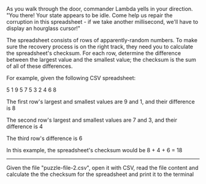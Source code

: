 As you walk through the door, commander Lambda yells in your direction. "You there! Your state appears to be idle. Come help us repair the corruption in this spreadsheet - if we take another millisecond, we'll have to display an hourglass cursor!"

The spreadsheet consists of rows of apparently-random numbers. To make sure the recovery process is on the right track, they need you to calculate the spreadsheet's checksum. For each row, determine the difference between the largest value and the smallest value; the checksum is the sum of all of these differences.

For example, given the following CSV spreadsheet:

5 1 9 5
7 5 3
2 4 6 8

The first row's largest and smallest values are 9 and 1, and their difference is 8

The second row's largest and smallest values are 7 and 3, and their difference is 4

The third row's difference is 6

In this example, the spreadsheet's checksum would be 8 + 4 + 6 = 18

---

Given the file "puzzle-file-2.csv", open it with CSV, read the file content and calculate the the checksum for the spreadsheet and print it to the terminal
